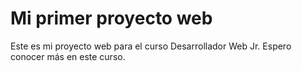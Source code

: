 # Mi primer proyecto web
Este es mi proyecto web para el curso Desarrollador Web Jr. 
Espero conocer más en este curso.
